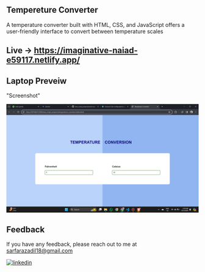 
## Tempereture Converter
A temperature converter built with HTML, CSS, and JavaScript offers a user-friendly interface to convert between temperature scales



## Live ->  https://imaginative-naiad-e59117.netlify.app/





## Laptop Preveiw    
"Screenshot"

![](temp.png)



## Feedback

If you have any feedback, please reach out to me at sarfarazadil18@gmail.com



[![linkedin](https://img.shields.io/badge/linkedin-0A66C2?style=for-the-badge&logo=linkedin&logoColor=white)](https://www.linkedin.com/in/sarfaraz-adil-46680718b)




